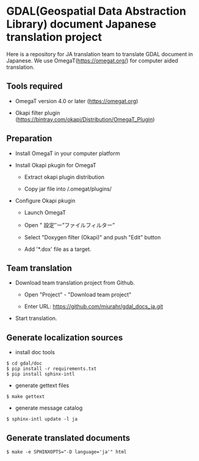 GDAL(Geospatial Data Abstraction Library) document Japanese translation project 
===============================================================================

Here is a repository for JA translation team to translate GDAL document in Japanese.
We use OmegaT(https://omegat.org/) for computer aided translation.


Tools required
--------------

* OmegaT version 4.0 or later  (https://omegat.org)

* Okapi filter plugin (https://bintray.com/okapi/Distribution/OmegaT_Plugin)


Preparation
------------

* Install OmegaT in your computer platform

* Install Okapi pkugin for OmegaT

  - Extract okapi plugin distribution

  - Copy jar file into <HOME DIR>/.omegat/plugins/

* Configure Okapi pkugin

  - Launch OmegaT

  - Open " 設定″ー”ファイルフィルター”

  - Select "Doxygen filter (Okapi)" and push "Edit" button

  - Add '*.dox' file as a target.


Team translation
-----------------

* Download team translation project from Github.

  - Open "Project" - "Download team project"

  - Enter URL: https://github.com/miurahr/gdal_docs_ja.git

* Start translation.

Generate localization sources
-----------------------------

* install doc tools

```
$ cd gdal/doc
$ pip install -r requirements.txt
$ pip install sphinx-intl
```

* generate gettext files

```
$ make gettext
```

* generate message catalog

```
$ sphinx-intl update -l ja
```

Generate translated documents
-----------------------------

```
$ make -e SPHINXOPTS="-D language='ja'" html
```

